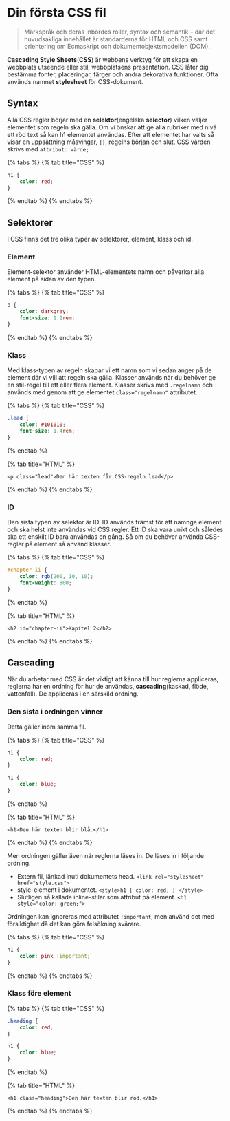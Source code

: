 # Din första CSS fil

> Märkspråk och deras inbördes roller, syntax och semantik – där det huvudsakliga innehållet är standarderna för HTML och CSS samt orientering om Ecmaskript och dokumentobjektsmodellen \(DOM\).

**Cascading Style Sheets**\(**CSS**\) är webbens verktyg för att skapa en webbplats utseende eller stil, webbplatsens presentation. CSS låter dig bestämma fonter, placeringar, färger och andra dekorativa funktioner. Ofta används namnet **stylesheet** för CSS-dokument.

## Syntax

Alla CSS regler börjar med en **selektor**\(engelska **selector**\) vilken väljer elementet som regeln ska gälla. Om vi önskar att ge alla rubriker med nivå ett röd text så kan h1 elementet användas. Efter att elementet har valts så visar en uppsättning måsvingar, `{}`, regelns början och slut. CSS värden skrivs med `attribut: värde;`

{% tabs %}
{% tab title="CSS" %}
```css
h1 {
    color: red;
}
```
{% endtab %}
{% endtabs %}

## Selektorer

I CSS finns det tre olika typer av selektorer, element, klass och id.

### Element

Element-selektor använder HTML-elementets namn och påverkar alla element på sidan av den typen.

{% tabs %}
{% tab title="CSS" %}
```css
p {
    color: darkgrey;
    font-size: 1.2rem;
}
```
{% endtab %}
{% endtabs %}

### Klass

Med klass-typen av regeln skapar vi ett namn som vi sedan anger på de element där vi vill att regeln ska gälla. Klasser används när du behöver ge en stil-regel till ett eller flera element. Klasser skrivs med `.regelnamn` och används med genom att ge elementet `class="regelnamn"` attributet.

{% tabs %}
{% tab title="CSS" %}
```css
.lead {
    color: #101010;
    font-size: 1.4rem;
}
```
{% endtab %}

{% tab title="HTML" %}
```markup
<p class="lead">Den här texten får CSS-regeln lead</p>
```
{% endtab %}
{% endtabs %}

### ID

Den sista typen av selektor är ID. ID används främst för att namnge element och ska helst inte användas vid CSS regler. Ett ID ska vara unikt och således ska ett enskilt ID bara användas en gång. Så om du behöver använda CSS-regler på element så använd klasser.

{% tabs %}
{% tab title="CSS" %}
```css
#chapter-ii {
    color: rgb(200, 10, 10);
    font-weight: 800;
}
```
{% endtab %}

{% tab title="HTML" %}
```markup
<h2 id="chapter-ii">Kapitel 2</h2>
```
{% endtab %}
{% endtabs %}

## Cascading

När du arbetar med CSS är det viktigt att känna till hur reglerna appliceras, reglerna har en ordning för hur de användas, **cascading**\(kaskad, flöde, vattenfall\). De appliceras i en särskild ordning.

### Den sista i ordningen vinner

Detta gäller inom samma fil.

{% tabs %}
{% tab title="CSS" %}
```css
h1 {
    color: red;
}

h1 {
    color: blue;
}
```
{% endtab %}

{% tab title="HTML" %}
```markup
<h1>Den här texten blir blå.</h1>
```
{% endtab %}
{% endtabs %}

Men ordningen gäller även när reglerna läses in. De läses in i följande ordning.

* Extern fil, länkad inuti dokumentets head. `<link rel="stylesheet" href="style.css">`
* style-element i dokumentet. `<style>h1 { color: red; } </style>`
* Slutligen så kallade inline-stilar som attribut på element. `<h1 style="color: green;">`

Ordningen kan ignoreras med attributet `!important`, men använd det med försiktighet då det kan göra felsökning svårare.

{% tabs %}
{% tab title="CSS" %}
```css
h1 {
    color: pink !important;
}
```
{% endtab %}
{% endtabs %}

### Klass före element

{% tabs %}
{% tab title="CSS" %}
```css
.heading {
    color: red;
}

h1 {
    color: blue;
}
```
{% endtab %}

{% tab title="HTML" %}
```markup
<h1 class="heading">Den här texten blir röd.</h1>
```
{% endtab %}
{% endtabs %}




